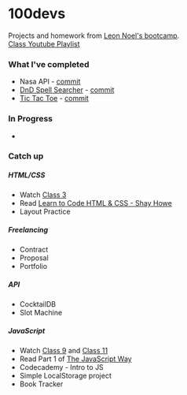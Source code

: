 # 100devs
Projects and homework from [Leon Noel's bootcamp](https://leonnoel.com/100devs/). \
[Class Youtube Playlist](https://www.youtube.com/watch?v=YRemMgGfbKg&list=PLBf-QcbaigsKwq3k2YEBQS17xUwfOA3O3)

### What I've completed
* Nasa API - [commit](class22-materials/nasa-api)
* [DnD Spell Searcher](https://dnd-5e-spell-search.netlify.app) - [commit](class23-materials/dnd)
* [Tic Tac Toe](https://tic-tac-toe-heuristic-borg-d268a2.netlify.app) - [commit](class25-materials/tic-tac-toe) 

### In Progress
* 

### Catch up

##### HTML/CSS
* Watch [Class 3](https://youtu.be/h3wVQJ6SNfY)
* Read [Learn to Code HTML & CSS - Shay Howe](https://learn.shayhowe.com/html-css/)
* Layout Practice

##### Freelancing
* Contract
* Proposal
* Portfolio

##### API
* CocktailDB
* Slot Machine

##### JavaScript
* Watch [Class 9](https://youtu.be/22iEEZ8FSNM) and [Class 11](https://youtu.be/6tyqwLnfjNs)
* Read Part 1 of [The JavaScript Way](https://github.com/thejsway/thejsway)
* Codecademy - Intro to JS
* Simple LocalStorage project
* Book Tracker
